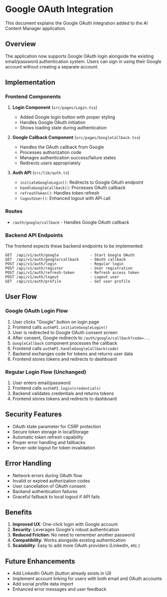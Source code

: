 # Google OAuth Integration

This document explains the Google OAuth integration added to the AI Content Manager application.

## Overview

The application now supports Google OAuth login alongside the existing email/password authentication system. Users can sign in using their Google account without creating a separate account.

## Implementation

### Frontend Components

1. **Login Component** (`src/pages/Login.tsx`)

   - Added Google login button with proper styling
   - Handles Google OAuth initiation
   - Shows loading state during authentication

2. **Google Callback Component** (`src/pages/GoogleCallback.tsx`)

   - Handles the OAuth callback from Google
   - Processes authorization code
   - Manages authentication success/failure states
   - Redirects users appropriately

3. **Auth API** (`src/lib/auth.ts`)
   - `initiateGoogleLogin()`: Redirects to Google OAuth endpoint
   - `handleGoogleCallback()`: Processes OAuth callback
   - `refreshToken()`: Handles token refresh
   - `logoutUser()`: Enhanced logout with API call

### Routes

- `/auth/google/callback` - Handles Google OAuth callback

### Backend API Endpoints

The frontend expects these backend endpoints to be implemented:

```
GET  /api/v1/auth/google              - Start Google OAuth
GET  /api/v1/auth/google/callback     - OAuth callback
POST /api/v1/auth/login               - Regular login
POST /api/v1/auth/register            - User registration
POST /api/v1/auth/refresh-token       - Refresh access token
POST /api/v1/auth/logout              - Logout user
GET  /api/v1/auth/profile             - Get user profile
```

## User Flow

### Google OAuth Login Flow

1. User clicks "Google" button on login page
2. Frontend calls `authAPI.initiateGoogleLogin()`
3. User is redirected to Google OAuth consent screen
4. After consent, Google redirects to `/auth/google/callback?code=...`
5. `GoogleCallback` component processes the callback
6. Frontend calls `authAPI.handleGoogleCallback(code)`
7. Backend exchanges code for tokens and returns user data
8. Frontend stores tokens and redirects to dashboard

### Regular Login Flow (Unchanged)

1. User enters email/password
2. Frontend calls `authAPI.login(credentials)`
3. Backend validates credentials and returns tokens
4. Frontend stores tokens and redirects to dashboard

## Security Features

- OAuth state parameter for CSRF protection
- Secure token storage in localStorage
- Automatic token refresh capability
- Proper error handling and fallbacks
- Server-side logout for token invalidation

## Error Handling

- Network errors during OAuth flow
- Invalid or expired authorization codes
- User cancellation of OAuth consent
- Backend authentication failures
- Graceful fallback to local logout if API fails

## Benefits

1. **Improved UX**: One-click login with Google account
2. **Security**: Leverages Google's robust authentication
3. **Reduced Friction**: No need to remember another password
4. **Compatibility**: Works alongside existing authentication
5. **Scalability**: Easy to add more OAuth providers (LinkedIn, etc.)

## Future Enhancements

- Add LinkedIn OAuth (button already exists in UI)
- Implement account linking for users with both email and OAuth accounts
- Add social profile data import
- Enhanced error messages and user feedback
